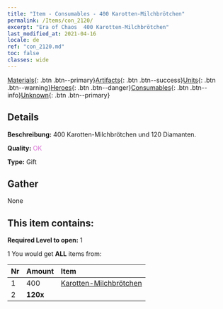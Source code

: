 ```yaml
---
title: "Item - Consumables - 400 Karotten-Milchbrötchen"
permalink: /Items/con_2120/
excerpt: "Era of Chaos  400 Karotten-Milchbrötchen"
last_modified_at: 2021-04-16
locale: de
ref: "con_2120.md"
toc: false
classes: wide
---
```

 [Materials](/de/Items/){: .btn .btn--primary}[Artifacts](/de/Items/Artifacts/){: .btn .btn--success}[Units](/de/Items/Units/){: .btn .btn--warning}[Heroes](/de/Items/Heroes/){: .btn .btn--danger}[Consumables](/de/Items/Consumables/){: .btn .btn--info}[Unknown](/de/Items/Unknown/){: .btn .btn--primary}

## Details
 **Beschreibung:** 400 Karotten-Milchbrötchen und 120 Diamanten.

 **Quality:** <span style="color: #DA70D6">OK</span>

 **Type:** Gift

## Gather

  None

## This item contains:

 **Required Level to open:** 1

 1 You would get **ALL** items  from:

  | Nr | Amount |     Item    |
  |:---|:-------|:------------|
  | 1 | 400 | [Karotten-Milchbrötchen](/de/Items/con_2119/) |  | 
  | 2 |  **120x** | <i class="fas fa-gem"/> |  | 
